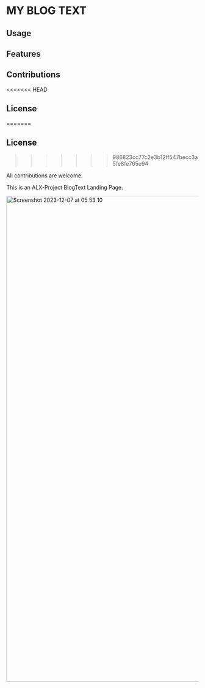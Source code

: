 # MY BLOG TEXT

##  Usage

##  Features

##  Contributions 

<<<<<<< HEAD
##  License
=======
##  License 
>>>>>>> 986823cc77c2e3b12ff547becc3a5fe8fe765e94

All contributions are welcome.

This is an ALX-Project BlogText Landing Page.

<img width="1271" alt="Screenshot 2023-12-07 at 05 53 10" src="https://github.com/Abstaina44/ALX-Portfolio-Project/assets/48015890/8b48afef-b4b6-4e69-a760-164874c46965">
